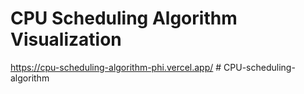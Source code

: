 # CPU Scheduling Algorithm Visualization
https://cpu-scheduling-algorithm-phi.vercel.app/
#   C P U - s c h e d u l i n g - a l g o r i t h m 
 
 
